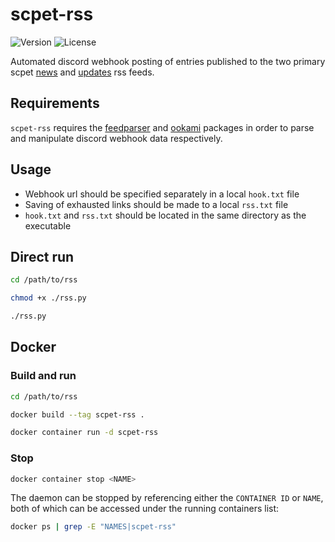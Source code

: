 # scpet-rss
![Version](https://img.shields.io/badge/version-v1.1-blue)
![License](https://img.shields.io/badge/license-GPLv3-orange)

Automated discord webhook posting of entries published to the two primary scpet [news](https://vss.scpet.si/vss/rss.php?sec=news) and [updates](https://vss.scpet.si/vss/rss.php?sec=obvestila) rss feeds.

## Requirements
`scpet-rss` requires the [feedparser](https://github.com/kurtmckee/feedparser) and [ookami](https://github.com/tainn/ookami) packages in order to parse and manipulate discord webhook data respectively.

## Usage
- Webhook url should be specified separately in a local `hook.txt` file
- Saving of exhausted links should be made to a local `rss.txt` file
- `hook.txt` and `rss.txt` should be located in the same directory as the executable

## Direct run
```sh
cd /path/to/rss

chmod +x ./rss.py

./rss.py
```

## Docker

### Build and run
```sh
cd /path/to/rss

docker build --tag scpet-rss .

docker container run -d scpet-rss
```

### Stop
```sh
docker container stop <NAME>
```

The daemon can be stopped by referencing either the `CONTAINER ID` or `NAME`, both of which can be accessed under the running containers list:
```sh
docker ps | grep -E "NAMES|scpet-rss"
```
